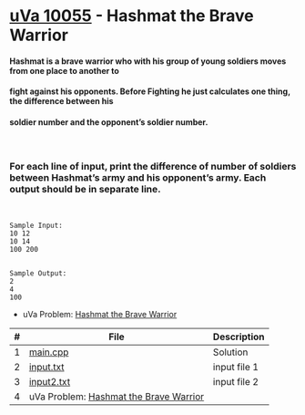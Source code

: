 # [uVa 10055](https://github.com/asaiahL9/4883-PT-Logan/blob/main/Assignments/P10055/p10055.pdf) - Hashmat the Brave Warrior

#### Hashmat is a brave warrior who with his group of young soldiers moves from one place to another to
#### fight against his opponents. Before Fighting he just calculates one thing, the difference between his
#### soldier number and the opponent’s soldier number. 
<br>

### **For each line of input, print the difference of number of soldiers between Hashmat’s army and his opponent’s army. Each output should be in separate line.**
<br>

```
Sample Input: 
10 12 
10 14 
100 200


Sample Output:
2
4
100
```

* uVa Problem: [Hashmat the Brave Warrior](https://github.com/asaiahL9/4883-PT-Logan/blob/main/Assignments/P10055/p10055.pdf)

|   #   | File | Description |
| :---: | ----------- | ----------|
|  1 | [main.cpp](https://github.com/asaiahL9/4883-PT-Logan/blob/main/Assignments/P10055/main.cpp)      |Solution|   
|  2 | [input.txt](https://github.com/asaiahL9/4883-PT-Logan/blob/main/Assignments/P10055/input.txt)    | input file 1  | 
|  3 | [input2.txt](https://github.com/asaiahL9/4883-PT-Logan/blob/main/Assignments/P10055/input2.txt)  |input file 2 |
| 4  | uVa Problem: [Hashmat the Brave Warrior](https://github.com/asaiahL9/4883-PT-Logan/blob/main/Assignments/P10055/p10055.pdf)|
